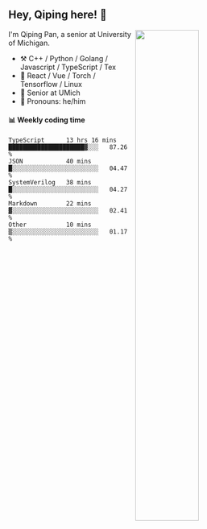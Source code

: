 

## Hey, Qiping here! :wave:

[<img align="right" width="50%" src="https://github-readme-stats.vercel.app/api?username=ppppqp&theme=dark&show_icons=true">](https://metrics.lecoq.io/ppppqp?template=classic)


I'm Qiping Pan, a senior at University of Michigan.

-   :hammer_and_pick: C++ / Python / Golang / Javascript / TypeScript / Tex
-   :pencil: React / Vue / Torch / Tensorflow / Linux 
-   :seedling: Senior at UMich
-   :man: Pronouns: he/him



#### :bar_chart: Weekly coding time

<!--START_SECTION:waka-->

```text
TypeScript      13 hrs 16 mins  █████████████████████▓░░░   87.26 %
JSON            40 mins         █░░░░░░░░░░░░░░░░░░░░░░░░   04.47 %
SystemVerilog   38 mins         █░░░░░░░░░░░░░░░░░░░░░░░░   04.27 %
Markdown        22 mins         ▓░░░░░░░░░░░░░░░░░░░░░░░░   02.41 %
Other           10 mins         ▒░░░░░░░░░░░░░░░░░░░░░░░░   01.17 %
```

<!--END_SECTION:waka-->
